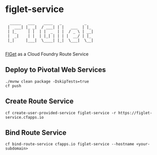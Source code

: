 # figlet-service

```
  _____   ___    ____   _          _   
 |  ___| |_ _|  / ___| | |   ___  | |_ 
 | |_     | |  | |  _  | |  / _ \ | __|
 |  _|    | |  | |_| | | | |  __/ | |_ 
 |_|     |___|  \____| |_|  \___|  \__|
                                                      
```

[FIGet](https://en.wikipedia.org/wiki/FIGlet) as a Cloud Foundry Route Service

## Deploy to Pivotal Web Services

```
./mvnw clean package -DskipTests=true
cf push
```

## Create Route Service

```
cf create-user-provided-service figlet-service -r https://figlet-service.cfapps.io
```

## Bind Route Service

```
cf bind-route-service cfapps.io figlet-service --hostname <your-subdomain>
```